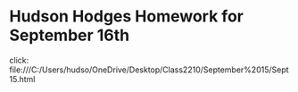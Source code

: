 # Hudson Hodges Homework for September 16th
click: file:///C:/Users/hudso/OneDrive/Desktop/Class2210/September%2015/Sept15.html

